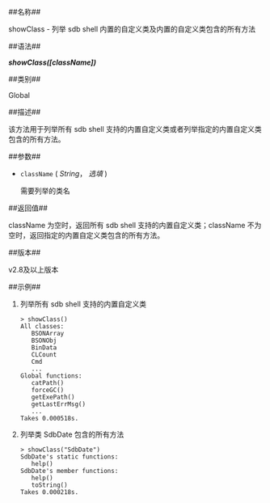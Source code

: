 ##名称##

showClass - 列举 sdb shell 内置的自定义类及内置的自定义类包含的所有方法

##语法##

***showClass([className])***

##类别##

Global

##描述##

该方法用于列举所有 sdb shell 支持的内置自定义类或者列举指定的内置自定义类包含的所有方法。

##参数##

* `className` ( *String*， *选填* )

    需要列举的类名

##返回值##

className 为空时，返回所有 sdb shell 支持的内置自定义类；className 不为空时，返回指定的内置自定义类包含的所有方法。

##版本##

v2.8及以上版本

##示例##

1. 列举所有 sdb shell 支持的内置自定义类

	```lang-javascript
	> showClass()
	All classes:
   	   BSONArray
   	   BSONObj
   	   BinData
   	   CLCount
   	   Cmd
   	   ...
	Global functions:
       catPath()
       forceGC()
       getExePath()
       getLastErrMsg()
       ...
	Takes 0.000518s.
	```

2. 列举类 SdbDate 包含的所有方法

	```lang-javascript
	> showClass("SdbDate")
	SdbDate's static functions:
	   help()
	SdbDate's member functions:
   	   help()
       toString()
	Takes 0.000218s.
	```
